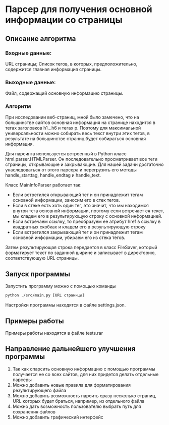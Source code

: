 # Парсер для получения основной информации со страницы
## Описание алгоритма
### Входные данные:
URL страницы;
Список тегов, в которых, предположительно, содержится главная информация страницы.
### Выходные данные:
Файл, содержащий основную информацию страницы.
### Алгоритм
При исследовании веб-страниц, мной было замечено, что на большинстве сайтов основная информация на странице находится в 
тегах заголовков h1...h6 и тегах p. Поэтому для максимальной универсальности можно собирать весь текст внутри этих 
тегов, в результате на большинстве страниц будет собираться основная информация. 

Для парсинга используется встроенный в Python класс html.parser.HTMLParser. Он последовательно просматривает все 
теги страницы, открывающие и закрывающие. Для нашей задачи достаточно унаследоваться от этого парсера и перегрузить его
методы handle_starttag, handle_endtag и handle_text.

Класс MainInfoParser работает так:
* Если встретился открывающий тег и он принадлежит тегам основной информации, заносим его в стек тегов.
* Если в стеке есть хоть один тег, это значит, что мы находимся внутри тега основной информации, поэтому если встречает
ся текст, мы кладем его в результирующую строку с основной информацией.
* Если встречаем ссылку, то преобразуем ее атрибут href в ссылку в квадратных скобках и кладем его в результирующую строку
* Если встретился закрывающий тег и он принадлежит тегам основной информации, убираем его из стека тегов.

Затем результирующая строка передается в класс FileSaver, который форматирует текст по заданной ширине и записывает в 
директорию, соответствующую URL страницы.
## Запуск программы
Запустить программу можно с помощью команды
```bash
python ./src/main.py [URL страницы]
```
Настройки программы находятся в файле settings.json.
## Примеры работы
Примеры работы находятся в файле tests.rar
## Направление дальнейшего улучшения программы
1. Так как спарсить основную информацию с помощью программы получается не со всех сайтов, для них придется делать
отдельные парсеры
2. Можно добавить новые правила для форматирования результирующего файла
3. Можно добавить возможность парсить сразу несколько страниц, URL которых будет браться, например, из отдельного файла
4. Можно дать возможность пользователю выбрать путь для сохранения файлов
5. Можно добавить графический интерфейс